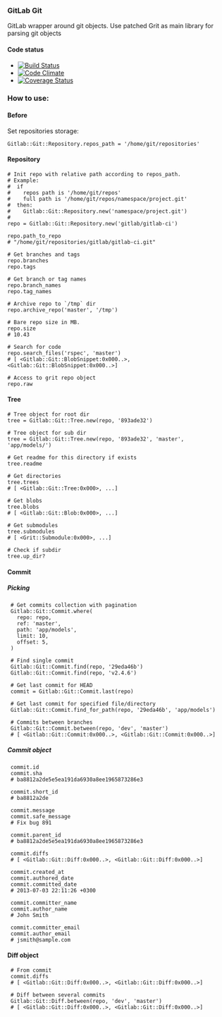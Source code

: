 ### GitLab Git

GitLab wrapper around git objects. Use patched Grit as main library for parsing git objects

#### Code status

* [![Build Status](https://travis-ci.org/gitlabhq/gitlab_git.png?branch=master)](https://travis-ci.org/gitlabhq/gitlab_git)
* [![Code Climate](https://codeclimate.com/github/gitlabhq/gitlab_git.png)](https://codeclimate.com/github/gitlabhq/gitlab_git)
* [![Coverage Status](https://coveralls.io/repos/gitlabhq/gitlab_git/badge.png?branch=master)](https://coveralls.io/r/gitlabhq/gitlab_git)


### How to use: 

#### Before

Set repositories storage:

    Gitlab::Git::Repository.repos_path = '/home/git/repositories'

#### Repository

    # Init repo with relative path according to repos_path. 
    # Example: 
    #  if 
    #    repos path is '/home/git/repos'
    #    full path is '/home/git/repos/namespace/project.git'
    #  then: 
    #    Gitlab::Git::Repository.new('namespace/project.git') 
    # 
    repo = Gitlab::Git::Repository.new('gitlab/gitlab-ci')

    repo.path_to_repo
    # "/home/git/repositories/gitlab/gitlab-ci.git"

    # Get branches and tags
    repo.branches
    repo.tags

    # Get branch or tag names
    repo.branch_names
    repo.tag_names

    # Archive repo to `/tmp` dir
    repo.archive_repo('master', '/tmp')

    # Bare repo size in MB.
    repo.size
    # 10.43
    
    # Search for code
    repo.search_files('rspec', 'master')
    # [ <Gitlab::Git::BlobSnippet:0x000..>, <Gitlab::Git::BlobSnippet:0x000..>]
 
    # Access to grit repo object 
    repo.raw  

#### Tree

    # Tree object for root dir
    tree = Gitlab::Git::Tree.new(repo, '893ade32')

    # Tree object for sub dir
    tree = Gitlab::Git::Tree.new(repo, '893ade32', 'master', 'app/models/')

    # Get readme for this directory if exists
    tree.readme

    # Get directories  
    tree.trees
    # [ <Gitlab::Git::Tree:0x000>, ...]

    # Get blobs  
    tree.blobs
    # [ <Gitlab::Git::Blob:0x000>, ...]

    # Get submodules
    tree.submodules
    # [ <Grit::Submodule:0x000>, ...]

    # Check if subdir   
    tree.up_dir?

#### Commit

##### Picking

     # Get commits collection with pagination
     Gitlab::Git::Commit.where(
       repo: repo,
       ref: 'master',
       path: 'app/models',
       limit: 10,
       offset: 5,
     )

     # Find single commit
     Gitlab::Git::Commit.find(repo, '29eda46b')
     Gitlab::Git::Commit.find(repo, 'v2.4.6')

     # Get last commit for HEAD
     commit = Gitlab::Git::Commit.last(repo)
     
     # Get last commit for specified file/directory
     Gitlab::Git::Commit.find_for_path(repo, '29eda46b', 'app/models')
    
     # Commits between branches
     Gitlab::Git::Commit.between(repo, 'dev', 'master')
     # [ <Gitlab::Git::Commit:0x000..>, <Gitlab::Git::Commit:0x000..>]
    

##### Commit object

     commit.id
     commit.sha
     # ba8812a2de5e5ea191da6930a8ee1965873286e3

     commit.short_id
     # ba8812a2de

     commit.message
     commit.safe_message
     # Fix bug 891

     commit.parent_id
     # ba8812a2de5e5ea191da6930a8ee1965873286e3

     commit.diffs
     # [ <Gitlab::Git::Diff:0x000..>, <Gitlab::Git::Diff:0x000..>]
     
     commit.created_at 
     commit.authored_date
     commit.committed_date
     # 2013-07-03 22:11:26 +0300

     commit.committer_name
     commit.author_name
     # John Smith
     
     commit.committer_email
     commit.author_email
     # jsmith@sample.com


#### Diff object

     # From commit
     commit.diffs
     # [ <Gitlab::Git::Diff:0x000..>, <Gitlab::Git::Diff:0x000..>]

     # Diff between several commits
     Gitlab::Git::Diff.between(repo, 'dev', 'master')
     # [ <Gitlab::Git::Diff:0x000..>, <Gitlab::Git::Diff:0x000..>]

